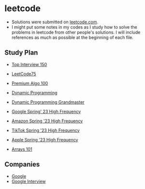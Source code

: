 # leetcode

- Solutions were submitted on [leetcode.com](https://leetcode.com/qulinn/).
- I might put some notes in my codes as I study how to solve the problems in leetcode from other people's solutions. I will include references as much as possible at the beginning of each file.

## Study Plan 
- [Top Interview 150](https://leetcode.com/studyplan/top-interview-150/)
- [LeetCode75](https://leetcode.com/studyplan/leetcode-75/)
- [Premium Algo 100](https://leetcode.com/studyplan/premium-algo-100/)
- [Dynamic Programming](https://leetcode.com/studyplan/dynamic-programming/)
- [Dynamic Programming Grandmaster](https://leetcode.com/studyplan/dynamic-programming-grandmaster/)

- [Google Spring' 23 High Frequency](https://leetcode.com/studyplan/google-spring-23-high-frequency/)
- [Amazon Spring '23 High Frequency](https://leetcode.com/studyplan/amazon-spring-23-high-frequency/)
- [TikTok Spring '23 High Frequency](https://leetcode.com/studyplan/tiktok-spring-23-high-frequency/)
- [Apple Spring '23 High Frequency](https://leetcode.com/studyplan/apple-spring-23-high-frequency/)
- [Arrays 101](https://leetcode.com/explore/featured/card/fun-with-arrays/)

## Companies
- [Google](https://leetcode.com/company/google/)
- [Google Interview](https://leetcode.com/explore/interview/card/google/)


